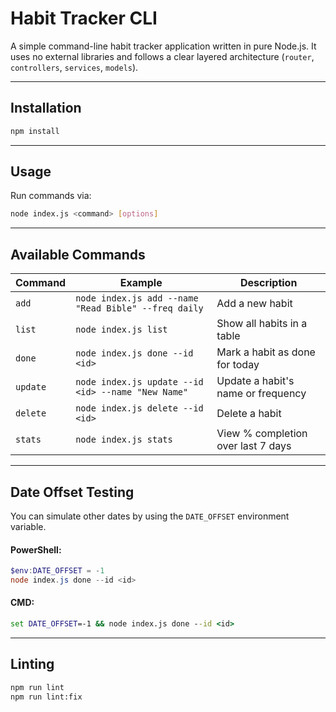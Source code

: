 
# Habit Tracker CLI

A simple command-line habit tracker application written in pure Node.js. It uses no external libraries and follows a clear layered architecture (`router`, `controllers`, `services`, `models`).

---

## Installation

```bash
npm install
```

---

## Usage

Run commands via:

```bash
node index.js <command> [options]
```

---

## Available Commands

| Command   | Example                                                | Description                          |
|-----------|--------------------------------------------------------|--------------------------------------|
| `add`     | `node index.js add --name "Read Bible" --freq daily`   | Add a new habit                      |
| `list`    | `node index.js list`                                    | Show all habits in a table           |
| `done`    | `node index.js done --id <id>`                          | Mark a habit as done for today       |
| `update`  | `node index.js update --id <id> --name "New Name"`     | Update a habit's name or frequency   |
| `delete`  | `node index.js delete --id <id>`                        | Delete a habit                       |
| `stats`   | `node index.js stats`                                   | View % completion over last 7 days   |

---

## Date Offset Testing

You can simulate other dates by using the `DATE_OFFSET` environment variable.

#### PowerShell:
```powershell
$env:DATE_OFFSET = -1
node index.js done --id <id>
```

#### CMD:
```cmd
set DATE_OFFSET=-1 && node index.js done --id <id>
```

---

## Linting

```bash
npm run lint
npm run lint:fix
```